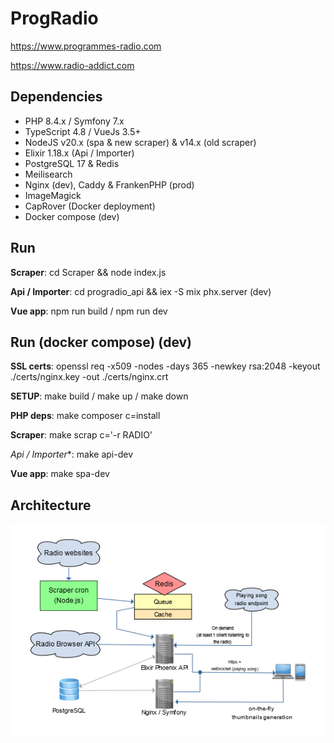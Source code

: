 ProgRadio
=========

https://www.programmes-radio.com

https://www.radio-addict.com

Dependencies
--------------
- PHP 8.4.x / Symfony 7.x
- TypeScript 4.8 / VueJs 3.5+
- NodeJS v20.x (spa & new scraper) & v14.x (old scraper)
- Elixir 1.18.x (Api / Importer)
- PostgreSQL 17 & Redis
- Meilisearch
- Nginx (dev), Caddy & FrankenPHP (prod)
- ImageMagick
- CapRover (Docker deployment)
- Docker compose (dev)

Run
--------------
**Scraper**: cd Scraper && node index.js

**Api / Importer**: cd progradio_api && iex -S mix phx.server (dev)

**Vue app**: npm run build / npm run dev

Run (docker compose) (dev)
--------------
**SSL certs**: openssl req -x509 -nodes -days 365 -newkey rsa:2048 -keyout ./certs/nginx.key -out ./certs/nginx.crt

**SETUP**: make build / make up / make down

**PHP deps**: make composer c=install

**Scraper**: make scrap c='-r RADIO'

*Api / Importer**: make api-dev

**Vue app**: make spa-dev

Architecture
--------------

![Flowchart](docs/ArchitectureFlowchart.png)

